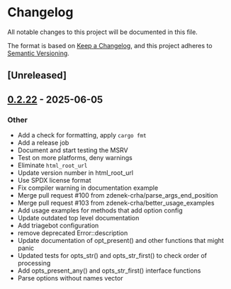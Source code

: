 # Changelog

All notable changes to this project will be documented in this file.

The format is based on [Keep a Changelog](https://keepachangelog.com/en/1.0.0/),
and this project adheres to [Semantic Versioning](https://semver.org/spec/v2.0.0.html).

## [Unreleased]

## [0.2.22](https://github.com/rust-lang/getopts/compare/v0.2.21...v0.2.22) - 2025-06-05

### Other

- Add a check for formatting, apply `cargo fmt`
- Add a release job
- Document and start testing the MSRV
- Test on more platforms, deny warnings
- Eliminate `html_root_url`
- Update version number in html_root_url
- Use SPDX license format
- Fix compiler warning in documentation example
- Merge pull request #100 from zdenek-crha/parse_args_end_position
- Merge pull request #103 from zdenek-crha/better_usage_examples
- Add usage examples for methods that add option config
- Update outdated top level documentation
- Add triagebot configuration
- remove deprecated Error::description
- Update documentation of opt_present() and other functions that might panic
- Updated tests for opts_str() and opts_str_first() to check order of processing
- Add opts_present_any() and opts_str_first() interface functions
- Parse options without names vector
